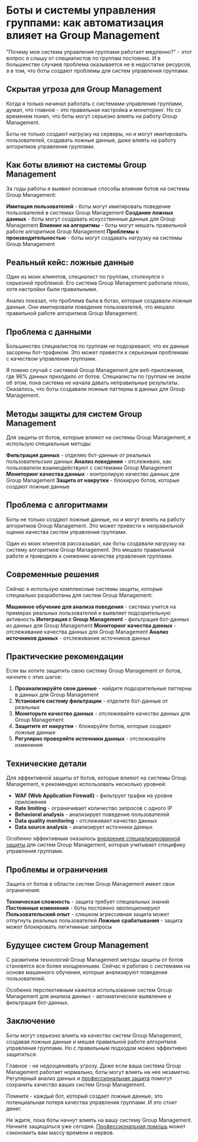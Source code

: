 # Боты и системы управления группами: как автоматизация влияет на Group Management

"Почему моя система управления группами работает медленно?" - этот вопрос я слышу от специалистов по группам постоянно. И в большинстве случаев проблема оказывается не в недостатке ресурсов, а в том, что боты создают проблемы для систем управления группами.

## Скрытая угроза для Group Management

Когда я только начинал работать с системами управления группами, думал, что главное - это правильная настройка и мониторинг. Но со временем понял, что боты могут серьезно влиять на работу Group Management.

Боты не только создают нагрузку на серверы, но и могут имитировать пользователей, создавать ложные данные, даже влиять на работу алгоритмов управления группами.

## Как боты влияют на системы Group Management

За годы работы я выявил основные способы влияния ботов на системы Group Management:

**Имитация пользователей** - боты могут имитировать поведение пользователей в системах Group Management
**Создание ложных данных** - боты могут создавать искусственные данные для Group Management
**Влияние на алгоритмы** - боты могут мешать правильной работе алгоритмов Group Management
**Проблемы с производительностью** - боты могут создавать нагрузку на системы Group Management

## Реальный кейс: ложные данные

Один из моих клиентов, специалист по группам, столкнулся с серьезной проблемой. Его система Group Management работала плохо, хотя настройки были правильными.

Анализ показал, что проблема была в ботах, которые создавали ложные данные. Они имитировали поведение пользователей, что мешало правильной работе алгоритмов Group Management.

## Проблема с данными

Большинство специалистов по группам не подозревают, что их данные засорены бот-трафиком. Это может привести к серьезным проблемам с качеством управления группами.

Я помню случай с системой Group Management для веб-приложения, где 96% данных приходило от ботов. Специалисты по группам не знали об этом, пока система не начала давать неправильные результаты. Оказалось, что боты создавали ложные паттерны в данных для Group Management.

## Методы защиты для систем Group Management

Для защиты от ботов, которые влияют на системы Group Management, я использую специальные методы:

**Фильтрация данных** - отделяю бот-данные от реальных пользовательских данных
**Анализ поведения** - отслеживаю, как пользователи взаимодействуют с системами Group Management
**Мониторинг качества данных** - контролирую качество данных для Group Management
**Защита от накрутки** - блокирую ботов, которые создают ложные данные

## Проблема с алгоритмами

Боты не только создают ложные данные, но и могут влиять на работу алгоритмов Group Management. Это может привести к неправильной оценке качества систем управления группами.

Один из моих клиентов рассказывал, как боты создавали нагрузку на систему алгоритмов Group Management. Это мешало правильной работе и приводило к снижению качества управления группами.

## Современные решения

Сейчас я использую комплексные системы защиты, которые специально разработаны для систем Group Management:

**Машинное обучение для анализа поведения** - система учится на примерах реальных пользователей и выявляет подозрительную активность
**Интеграция с Group Management** - фильтрация бот-данных из данных для Group Management
**Мониторинг качества данных** - отслеживание качества данных для Group Management
**Анализ источников данных** - отслеживание источников данных

## Практические рекомендации

Если вы хотите защитить свою систему Group Management от ботов, начните с этих шагов:

1. **Проанализируйте свои данные** - найдите подозрительные паттерны в данных для Group Management
2. **Установите систему фильтрации** - отделите бот-данные от реальных
3. **Мониторьте качество данных** - отслеживайте качество данных для Group Management
4. **Защитите от накрутки** - блокируйте ботов, которые создают ложные данные
5. **Регулярно проверяйте источники данных** - отслеживайте изменения

## Технические детали

Для эффективной защиты от ботов, которые влияют на системы Group Management, я рекомендую использовать несколько уровней:

- **WAF (Web Application Firewall)** - фильтрует трафик на уровне приложения
- **Rate limiting** - ограничивает количество запросов с одного IP
- **Behavioral analysis** - анализирует поведение пользователей
- **Data quality monitoring** - отслеживает качество данных
- **Data source analysis** - анализирует источники данных

Особенно эффективным оказалось [внедрение специализированной защиты](https://progaem.com/ustanovka-antibота-usluga-po-zashhite-ot-botов-vashih-sajtов-na-различных-cms-системах.html) для систем Group Management, которая учитывает специфику управления группами.

## Проблемы и ограничения

Защита от ботов в области систем Group Management имеет свои ограничения:

**Техническая сложность** - защита требует специальных знаний
**Постоянные изменения** - боты постоянно эволюционируют
**Пользовательский опыт** - слишком агрессивная защита может отпугнуть реальных пользователей
**Ложные срабатывания** - защита может блокировать легитимные запросы

## Будущее систем Group Management

С развитием технологий Group Management методы защиты от ботов становятся все более изощренными. Сейчас я работаю с системами на основе машинного обучения, которые анализируют поведение пользователей.

Особенно перспективным кажется использование систем Group Management для анализа данных - автоматическое выявление и фильтрация бот-данных.

## Заключение

Боты могут серьезно влиять на качество систем Group Management, создавая ложные данные и мешая правильной работе алгоритмов управления группами. Но с правильным подходом можно эффективно защититься.

Главное - не недооценивать угрозу. Даже если ваша система Group Management работает нормально, боты могут влиять на нее незаметно. Регулярный анализ данных и [профессиональная защита](https://progaem.com/ustanovka-antibота-usluga-po-zashhite-ot-botов-vashih-sajtов-na-различных-cms-системах.html) помогут сохранить качество ваших систем Group Management.

Помните - каждый бот, который создает ложные данные, это потенциальная потеря качества управления группами. И это стоит денег.

Не ждите, пока боты начнут влиять на вашу систему Group Management. Начните защищаться уже сегодня. [Профессиональная помощь](https://progaem.com/ustanovka-antibота-usluga-po-zashhite-ot-botов-vashih-sajtов-na-различных-cms-системах.html) может сэкономить вам массу времени и нервов.
